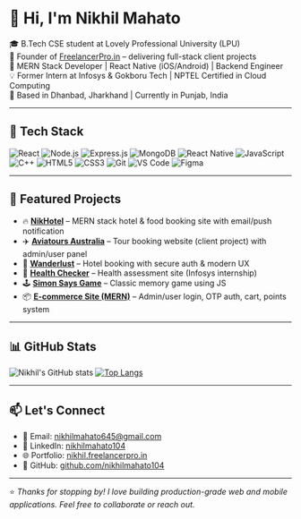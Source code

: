 # 👋 Hi, I'm Nikhil Mahato

🎓 B.Tech CSE student at Lovely Professional University (LPU)  
💼 Founder of [FreelancerPro.in](https://nikhil.freelancerpro.in) – delivering full-stack client projects  
🧠 MERN Stack Developer | React Native (iOS/Android) | Backend Engineer  
💡 Former Intern at Infosys & Gokboru Tech | NPTEL Certified in Cloud Computing  
📍 Based in Dhanbad, Jharkhand | Currently in Punjab, India

---

## 🚀 Tech Stack

![React](https://img.shields.io/badge/-React-black?style=flat-square&logo=react)
![Node.js](https://img.shields.io/badge/-Node.js-black?style=flat-square&logo=node.js)
![Express.js](https://img.shields.io/badge/-Express.js-black?style=flat-square&logo=express)
![MongoDB](https://img.shields.io/badge/-MongoDB-black?style=flat-square&logo=mongodb)
![React Native](https://img.shields.io/badge/-React%20Native-black?style=flat-square&logo=react)
![JavaScript](https://img.shields.io/badge/-JavaScript-black?style=flat-square&logo=javascript)
![C++](https://img.shields.io/badge/-C++-black?style=flat-square&logo=cplusplus)
![HTML5](https://img.shields.io/badge/-HTML5-black?style=flat-square&logo=html5)
![CSS3](https://img.shields.io/badge/-CSS3-black?style=flat-square&logo=css3)
![Git](https://img.shields.io/badge/-Git-black?style=flat-square&logo=git)
![VS Code](https://img.shields.io/badge/-VS%20Code-black?style=flat-square&logo=visualstudiocode)
![Figma](https://img.shields.io/badge/-Figma-black?style=flat-square&logo=figma)

---

## 🌟 Featured Projects

- 🔥 **[NikHotel](https://github.com/nikhilmahato104/NikHotel)** – MERN stack hotel & food booking site with email/push notification
- ✈️ **[Aviatours Australia](https://github.com/nikhilmahato104/Aviatours)** – Tour booking website (client project) with admin/user panel
- 🧭 **[Wanderlust](https://github.com/nikhilmahato104/Wanderlust)** – Hotel booking with secure auth & modern UX
- 🧠 **[Health Checker](https://github.com/nikhilmahato104/HealthChecker)** – Health assessment site (Infosys internship)
- 🕹️ **[Simon Says Game](https://github.com/nikhilmahato104/Simon_says_algorithm)** – Classic memory game using JS
- 📦 **[E-commerce Site (MERN)](https://github.com/nikhilmahato104/MERN-Ecommerce)** – Admin/user login, OTP auth, cart, points system

---

## 📊 GitHub Stats

![Nikhil's GitHub stats](https://github-readme-stats.vercel.app/api?username=nikhilmahato104&show_icons=true&theme=tokyonight&count_private=true)
[![Top Langs](https://github-readme-stats.vercel.app/api/top-langs/?username=nikhilmahato104&layout=compact&theme=tokyonight)](https://github.com/anuraghazra/github-readme-stats)

---

## 📫 Let's Connect

- 💌 Email: nikhilmahato645@gmail.com  
- 🔗 LinkedIn: [nikhilmahato104](https://linkedin.com/in/nikhilmahato104)  
- 🌐 Portfolio: [nikhil.freelancerpro.in](https://nikhil.freelancerpro.in)  
- 📱 GitHub: [github.com/nikhilmahato104](https://github.com/nikhilmahato104)

---

⭐ *Thanks for stopping by! I love building production-grade web and mobile applications. Feel free to collaborate or reach out.*

